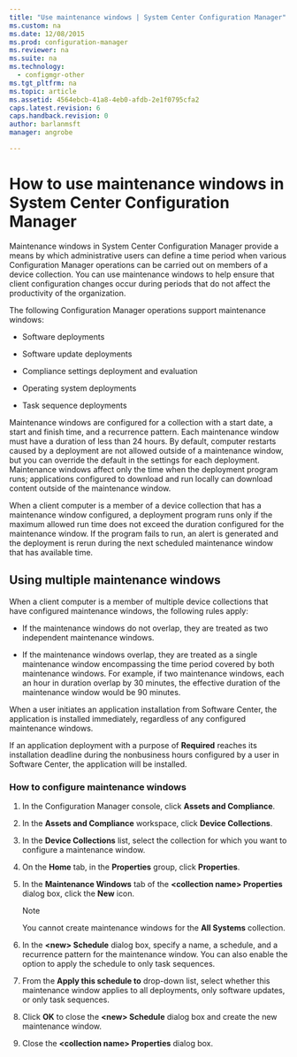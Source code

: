 ```yaml
---
title: "Use maintenance windows | System Center Configuration Manager"
ms.custom: na
ms.date: 12/08/2015
ms.prod: configuration-manager
ms.reviewer: na
ms.suite: na
ms.technology:
  - configmgr-other
ms.tgt_pltfrm: na
ms.topic: article
ms.assetid: 4564ebcb-41a8-4eb0-afdb-2e1f0795cfa2
caps.latest.revision: 6
caps.handback.revision: 0
author: barlanmsftmanager: angrobe

---
```

# How to use maintenance windows in System Center Configuration Manager
Maintenance windows in System Center Configuration Manager provide a means by which administrative users can define a time period when various Configuration Manager operations can be carried out on members of a device collection. You can use maintenance windows to help ensure that client configuration changes occur during periods that do not affect the productivity of the organization.  

 The following Configuration Manager operations support maintenance windows:  

-   Software deployments  

-   Software update deployments  

-   Compliance settings deployment and evaluation  

-   Operating system deployments  

-   Task sequence deployments  

 Maintenance windows are configured for a collection with a start date, a start and finish time, and a recurrence pattern. Each maintenance window must have a duration of less than 24 hours. By default, computer restarts caused by a deployment are not allowed outside of a maintenance window, but you can override the default in the settings for each deployment. Maintenance windows affect only the time when the deployment program runs; applications configured to download and run locally can download content outside of the maintenance window.  

 When a client computer is a member of a device collection that has a maintenance window configured, a deployment program runs only if the maximum allowed run time does not exceed the duration configured for the maintenance window. If the program fails to run, an alert is generated and the deployment is rerun during the next scheduled maintenance window that has available time.  

## Using multiple maintenance windows  
 When a client computer is a member of multiple device collections that have configured maintenance windows, the following rules apply:  

-   If the maintenance windows do not overlap, they are treated as two independent maintenance windows.  

-   If the maintenance windows overlap, they are treated as a single maintenance window encompassing the time period covered by both maintenance windows. For example, if two maintenance windows, each an hour in duration overlap by 30 minutes, the effective duration of the maintenance window would be 90 minutes.  

 When a user initiates an application installation from Software Center, the application is installed immediately, regardless of any configured maintenance windows.  

 If an application deployment with a purpose of **Required** reaches its installation deadline during the nonbusiness hours configured by a user in Software Center, the application will be installed.  

### How to configure maintenance windows  

1.  In the Configuration Manager console, click **Assets and Compliance**.  

2.  In the **Assets and Compliance** workspace, click **Device Collections**.  

3.  In the **Device Collections** list, select the collection for which you want to configure a maintenance window.  

4.  On the **Home** tab, in the **Properties** group, click **Properties**.  

5.  In the **Maintenance Windows** tab of the **&lt;collection name\> Properties** dialog box, click the **New** icon.  

    > [!NOTE]  
    >  You cannot create maintenance windows for the **All Systems** collection.  

6.  In the **&lt;new\> Schedule** dialog box, specify a name, a schedule, and a recurrence pattern for the maintenance window. You can also enable the option to apply the schedule to only task sequences.  

7.  From the **Apply this schedule to** drop-down list, select whether this maintenance window applies to all deployments, only software updates, or only task sequences.  

8.  Click **OK** to close the **&lt;new\> Schedule** dialog box and create the new maintenance window.  

9. Close the **&lt;collection name\> Properties** dialog box.  

